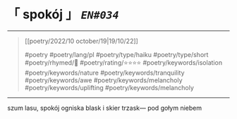 # &#12300; spokój &#12301; *`EN#034`*

---

> [[poetry/2022/10 october/19|19/10/22]]
> 
> #poetry 
> #poetry/lang/pl 
> #poetry/type/haiku #poetry/type/short 
> #poetry/rhymed/🔴 
> #poetry/rating/⭐⭐⭐⭐ 
> #poetry/keywords/isolation #poetry/keywords/nature #poetry/keywords/tranquility #poetry/keywords/awe #poetry/keywords/melancholy #poetry/keywords/uplifting #poetry/keywords/melancholy  

---

szum lasu, spokój
ogniska blask i skier trzask—
pod gołym niebem